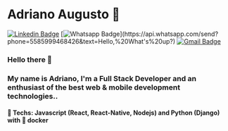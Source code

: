 # Adriano Augusto 🚀 

  [![Linkedin Badge](https://img.shields.io/badge/-LinkedIn-blue?style=flat-square&logo=Linkedin&logoColor=white&link=https://www.linkedin.com/in/kaio-ribeiro-310123150/)](https://www.linkedin.com/in/adriano-asj/)
  [![Whatsapp Badge](https://img.shields.io/badge/-Whatsapp-4CA143?style=flat-square&labelColor=4CA143&logo=whatsapp&logoColor=white&link=https://api.whatsapp.com/send?phone=5585997917733&text=Hello,%20What's%20up?)](https://api.whatsapp.com/send?phone=5585999468426&text=Hello,%20What's%20up?)
  [![Gmail Badge](https://img.shields.io/badge/-Gmail-c14438?style=flat-square&logo=Gmail&logoColor=white&link=mailto:adrianosousa.junior@gmail.com)](mailto:adrianosousa.junior@gmail.com)


### Hello there 👋


### My name is Adriano, I'm a Full Stack Developer and an enthusiast of the best web & mobile development technologies..

#### 💜 Techs: Javascript (React, React-Native, Nodejs) and Python (Django) with 🐳 docker
